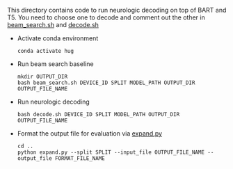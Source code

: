This directory contains code to run neurologic decoding on top of BART and T5. 
You need to choose one to decode and comment out the other in [beam_search.sh](beam_search.sh) and [decode.sh](decode.sh)

* Activate conda environment
    ```
    conda activate hug
    ```

* Run beam search baseline 
    ```
    mkdir OUTPUT_DIR
    bash beam_search.sh DEVICE_ID SPLIT MODEL_PATH OUTPUT_DIR OUTPUT_FILE_NAME
    ```

* Run neurologic decoding
    ```
    bash decode.sh DEVICE_ID SPLIT MODEL_PATH OUTPUT_DIR OUTPUT_FILE_NAME
    ```
  
* Format the output file for evaluation via [expand.py](../expand.py)
    ```
    cd ..
    python expand.py --split SPLIT --input_file OUTPUT_FILE_NAME --output_file FORMAT_FILE_NAME
    ```